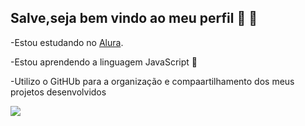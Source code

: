 ## Salve,seja bem vindo ao meu perfil 🤙 👋

-Estou estudando no [Alura](https://www.alura.com.br/).

-Estou aprendendo a linguagem JavaScript 📘

-Utilizo o GitHUb para a organização e compaartilhamento dos meus projetos desenvolvidos

![](https://media1.tenor.com/m/dIN_NeC6lBwAAAAC/hajime-no-ippo-ippo.gif)
